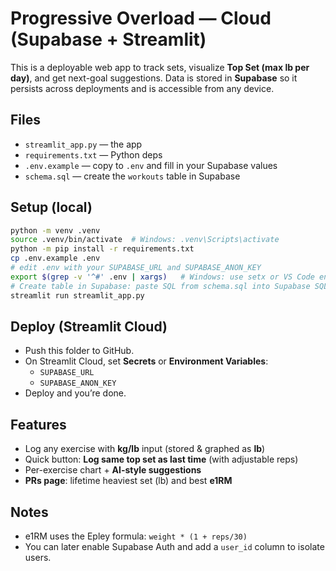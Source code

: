 
# Progressive Overload — Cloud (Supabase + Streamlit)

This is a deployable web app to track sets, visualize **Top Set (max lb per day)**, and get next-goal suggestions.
Data is stored in **Supabase** so it persists across deployments and is accessible from any device.

## Files
- `streamlit_app.py` — the app
- `requirements.txt` — Python deps
- `.env.example` — copy to `.env` and fill in your Supabase values
- `schema.sql` — create the `workouts` table in Supabase

## Setup (local)
```bash
python -m venv .venv
source .venv/bin/activate  # Windows: .venv\Scripts\activate
python -m pip install -r requirements.txt
cp .env.example .env
# edit .env with your SUPABASE_URL and SUPABASE_ANON_KEY
export $(grep -v '^#' .env | xargs)   # Windows: use setx or VS Code env file
# Create table in Supabase: paste SQL from schema.sql into Supabase SQL editor and run
streamlit run streamlit_app.py
```

## Deploy (Streamlit Cloud)
- Push this folder to GitHub.
- On Streamlit Cloud, set **Secrets** or **Environment Variables**:
  - `SUPABASE_URL`
  - `SUPABASE_ANON_KEY`
- Deploy and you’re done.

## Features
- Log any exercise with **kg/lb** input (stored & graphed as **lb**)
- Quick button: **Log same top set as last time** (with adjustable reps)
- Per-exercise chart + **AI-style suggestions**
- **PRs page**: lifetime heaviest set (lb) and best **e1RM**

## Notes
- e1RM uses the Epley formula: `weight * (1 + reps/30)`
- You can later enable Supabase Auth and add a `user_id` column to isolate users.
